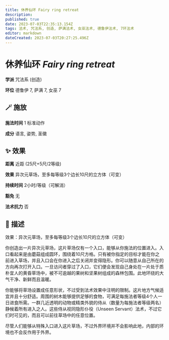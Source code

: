 ```yaml
---
title: 休养仙环 Fairy ring retreat
description: 
published: true
date: 2023-07-03T22:35:13.154Z
tags: 法术, 咒法系, 创造, 萨满法术, 女巫法术, 德鲁伊法术, 7环法术
editor: markdown
dateCreated: 2023-07-03T20:27:25.496Z
---
```


# **休养仙环** *Fairy ring retreat*

**学派** 咒法系 (创造) 

**环位** 德鲁伊 7, 萨满 7, 女巫 7

## 🪄 施放

**施法时间** 1 标准动作

**成分** 语言, 姿势, 圣徽

## ✨ 效果  

**距离** 近距 (25尺+5尺/2等级) 

**效果** 异次元草场，至多每等级3个边长10尺的立方体（可变） 

**持续时间** 2小时/等级（可解消） 

**豁免** 无

**法术抗力** 否

## 📖 描述

效果：异次元草场，至多每等级3个边长10尺的立方体（可变）

你创造出一片异次元草场，这片草场仅有一个入口，能够从你施法的位置进入。入口看起来是由蘑菇组成圆环，围绕着10尺方格。只有被你指定的目标才能在你之前进入草场，并且入口会在你进入之后关闭并变得隐形。你可以随意从自己所在的方向再次打开入口。一旦访问者穿过了入口，它们便会发现自己身处在一片处于质朴宜人的黄昏草场中，被不可逾越的果树和坚果树组成的森林包围。此地环绕的大气干净、新鲜而且温暖。

你能够将草场设置成任意形状，不过受到法术效果中注明的限制。这片地方气候适宜并且十分舒适。周围的树木能够提供足够的食物，可满足每施法者等级4个人一日进食所需。一群几近透明的动物或精类外貌的侍从（数量为每施法者等级两名）静候着所有进入之人。这些侍从视同隐形仆役（Unseen Servant）法术，不过它们时可见的，而且可以前往草场中的任意位置。

尽管人们能够从特殊入口进入这片草场，不过外界环境并不会影响此地，内部的环境也不会反作用于外界。
    